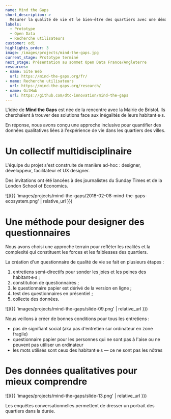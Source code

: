 ```yaml
---
name: Mind the Gaps
short_description: >
  Mesurer la qualité de vie et le bien-être des quartiers avec une démarche citoyenne et inclusive.
labels:
  - Prototype
  - Open Data
  - Recherche utilisateurs
customer: odi
highlights_order: 3
image: /images/projects/mind-the-gaps.jpg
current_stage: Prototype terminé
next_stage: Présentation au sommet Open Data France/Angleterre
resources:
- name: Site Web
  url: https://mind-the-gaps.org/fr/
- name: Recherche utilisateurs
  url: https://mind-the-gaps.org/research/
- name: GitHub
  url: https://github.com/dtc-innovation/mind-the-gaps
---
```


L'idée de **Mind the Gaps** est née de la rencontre avec la Mairie de Bristol.
Ils cherchaient à trouver des solutions face aux inégalités de leurs habitant·e·s.

En réponse, nous avons conçu une approche inclusive pour quantifier des données qualitatives liées à l'expérience de vie dans les quartiers des villes.

# Un collectif multidisciplinaire

L'équipe du projet s'est construite de manière ad-hoc : designer, développeur, facilitateur et UX designer.

Des invitations ont été lancées à des journalistes du Sunday Times et de la London School of Economics.

![]({{ 'images/projects/mind-the-gaps/2018-02-08-mind-the-gaps-ecosystem.png' | relative_url }})


# Une méthode pour designer des questionnaires

Nous avons choisi une approche terrain pour refléter les réalités et la complexité qui constituent les forces et les faiblesses des quartiers.

La création d'un questionnaire de qualité de vie se fait en plusieurs étapes :

1. entretiens semi-directifs pour sonder les joies et les peines des habitant·e·s ;
2. constitution de questionnaires ;
3. le questionnaire papier est dérivé de la version en ligne ;
4. test des questionnaires en présentiel ;
5. collecte des données.

![]({{ 'images/projects/mind-the-gaps/slide-09.png' | relative_url }})

Nous veillons à créer de bonnes conditions pour tous les entretiens :

- pas de signifiant social (aka pas d'entretien sur ordinateur en zone fragile)
- questionnaire papier pour les personnes qui ne sont pas à l'aise ou ne peuvent pas utiliser un ordinateur
- les mots utilisés sont ceux des habitant·e·s — ce ne sont pas les nôtres

# Des données qualitatives pour mieux comprendre

![]({{ 'images/projects/mind-the-gaps/slide-13.png' | relative_url }})

Les enquêtes conversationnelles permettent de dresser un portrait des quartiers dans la durée.
